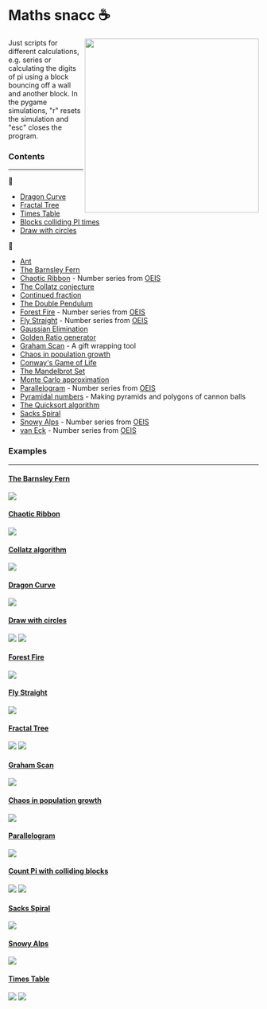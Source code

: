 # Maths snacc :coffee:

<img src="lookbook/output.gif" width="350" align="right">

Just scripts for different calculations, e.g. series or calculating the digits of pi using a block bouncing off a wall and another block. In the pygame simulations, "r" resets the simulation and "esc" closes the program.

### Contents
------------
:file_folder:
* [Dragon Curve](programs/dragon_curve)
* [Fractal Tree](programs/fractal_tree)
* [Times Table](programs/x_table)
* [Blocks colliding PI times](programs/pi_count)
* [Draw with circles](programs/wheelie)

:memo:
* [Ant](scripts/ant.py)
* [The Barnsley Fern](scripts/barnsley_fern.py)
* [Chaotic Ribbon](scripts/chaotic_ribbon.py) - Number series from [OEIS](https://oeis.org/A055748)
* [The Collatz conjecture](scripts/collatz.py)
* [Continued fraction](scripts/continued_frac.py)
* [The Double Pendulum](scripts/double_pend.py)
* [Forest Fire](scripts/fire.py) - Number series from [OEIS](https://oeis.org/A229037)
* [Fly Straight](scripts/fly_straight.py) - Number series from [OEIS](https://oeis.org/A133058)
* [Gaussian Elimination](scripts/gauss_elim.py)
* [Golden Ratio generator](scripts/golden.py)
* [Graham Scan](scripts/graham_scan.py) - A gift wrapping tool
* [Chaos in population growth](scripts/growth.py)
* [Conway's Game of Life](scripts/life.py)
* [The Mandelbrot Set](scripts/mandelbrot.py)
* [Monte Carlo approximation](scripts/monte_carlo.py)
* [Parallelogram](scripts/parallelogram.py) - Number series from [OEIS](https://oeis.org/A265326)
* [Pyramidal numbers](scripts/pyramidal_number.py) - Making pyramids and polygons of cannon balls
* [The Quicksort algorithm](scripts/quicksort.py)
* [Sacks Spiral](scripts/sack_spiral.py)
* [Snowy Alps](scripts/snowy.py) - Number series from [OEIS](https://oeis.org/A279125)
* [van Eck](scripts/van_eck.py) - Number series from [OEIS](https://oeis.org/A181391)


### Examples
------------
#### [The Barnsley Fern](scripts/barnsley_fern.py)
![](lookbook/barnsley_fern.png)

#### [Chaotic Ribbon](scripts/chaotic_ribbon.py)
![](lookbook/chaotic_ribbon.png)

#### [Collatz algorithm](scripts/collatz_test.py)
![](lookbook/collatz_sea_weed.png)

#### [Dragon Curve](programs/dragon_curve)
![](lookbook/dragon_curve.png)

#### [Draw with circles](programs/wheelie)
![](lookbook/wheelie_drawZ.jpg)
![](lookbook/wheelie_drawZ.gif)

#### [Forest Fire](scripts/fire.py)
![](lookbook/fire.png)

#### [Fly Straight](scripts/fly_straight.py)
![](lookbook/fly_straight.gif)

#### [Fractal Tree](programs/fractal_tree)
![](lookbook/fractal_tree.png)
![](lookbook/fractal_tree.gif)

#### [Graham Scan](scripts/graham_scan.py)
![](lookbook/graham_scan.png)

#### [Chaos in population growth](scripts/growth.py)
![](lookbook/growth.gif)

#### [Parallelogram](scripts/parallelogram.py)
![](lookbook/parallelogram.png)

#### [Count Pi with colliding blocks](programs/pi_count)
![](lookbook/pi_collide_count.png)
![](lookbook/pi_count.gif)

#### [Sacks Spiral](scripts/sack_spiral.py)
![](lookbook/sack_spiral.png)

#### [Snowy Alps](scripts/snowy.py)
![](lookbook/snowy_hills.png)

#### [Times Table](programs/x_table)
![](lookbook/x_table.png)
![](lookbook/x_table_low.gif)
